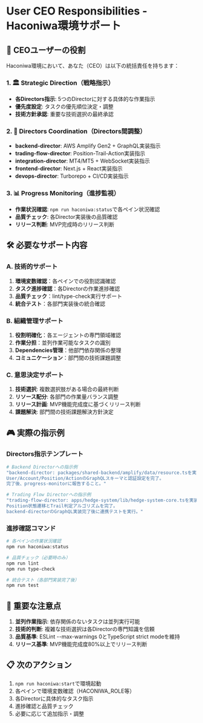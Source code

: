 # User CEO Responsibilities - Haconiwa環境サポート

## 🎯 CEOユーザーの役割

Haconiwa環境において、あなた（CEO）は以下の統括責任を持ちます：

### 1. 🏛️ Strategic Direction（戦略指示）
- **各Directors指示**: 5つのDirectorに対する具体的な作業指示
- **優先度設定**: タスクの優先順位決定・調整
- **技術方針承認**: 重要な技術選択の最終承認

### 2. 🔄 Directors Coordination（Directors間調整）
- **backend-director**: AWS Amplify Gen2 + GraphQL実装指示
- **trading-flow-director**: Position-Trail-Action実装指示  
- **integration-director**: MT4/MT5 + WebSocket実装指示
- **frontend-director**: Next.js + React実装指示
- **devops-director**: Turborepo + CI/CD実装指示

### 3. 📊 Progress Monitoring（進捗監視）
- **作業状況確認**: `npm run haconiwa:status`で各ペイン状況確認
- **品質チェック**: 各Director実装後の品質確認
- **リリース判断**: MVP完成時のリリース判断

## 🛠️ 必要なサポート内容

### A. 技術的サポート
1. **環境変数確認**：各ペインでの役割認識確認
2. **タスク進捗確認**：各Directorの作業進捗確認  
3. **品質チェック**：lint/type-check実行サポート
4. **統合テスト**：各部門実装後の統合確認

### B. 組織管理サポート
1. **役割明確化**：各エージェントの専門領域確認
2. **作業分担**：並列作業可能なタスクの識別
3. **Dependencies管理**：他部門依存関係の整理
4. **コミュニケーション**：部門間の技術課題調整

### C. 意思決定サポート
1. **技術選択**: 複数選択肢がある場合の最終判断
2. **リソース配分**: 各部門の作業量バランス調整
3. **リリース計画**: MVP機能完成度に基づくリリース判断
4. **課題解決**: 部門間の技術課題解決方針決定

## 🎮 実際の指示例

### Directors指示テンプレート
```bash
# Backend Directorへの指示例
"backend-director: packages/shared-backend/amplify/data/resource.tsを実装して。
User/Account/Position/ActionのGraphQLスキーマと認証設定を完了。
完了後、progress-monitorに報告すること。"

# Trading Flow Directorへの指示例  
"trading-flow-director: apps/hedge-system/lib/hedge-system-core.tsを実装して。
Position状態遷移とTrail判定アルゴリズムを完了。
backend-directorのGraphQL実装完了後に連携テストを実行。"
```

### 進捗確認コマンド
```bash
# 各ペインの作業状況確認
npm run haconiwa:status

# 品質チェック（必要時のみ）
npm run lint
npm run type-check

# 統合テスト（各部門実装完了後）
npm run test
```

## 🚨 重要な注意点

1. **並列作業指示**: 依存関係のないタスクは並列実行可能
2. **技術的判断**: 複雑な技術選択は各Directorの専門知識を信頼
3. **品質基準**: ESLint --max-warnings 0とTypeScript strict modeを維持
4. **リリース基準**: MVP機能完成度80%以上でリリース判断

## 📋 次のアクション

1. `npm run haconiwa:start`で環境起動
2. 各ペインで環境変数確認（HACONIWA_ROLE等）
3. 各Directorに具体的なタスク指示
4. 進捗確認と品質チェック
5. 必要に応じて追加指示・調整